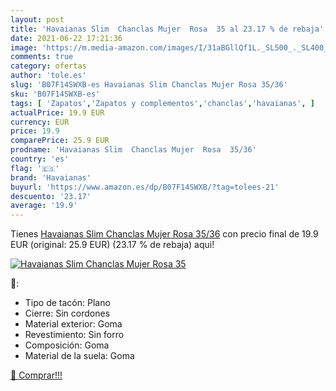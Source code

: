 ```yaml
---
layout: post
title: 'Havaianas Slim  Chanclas Mujer  Rosa  35 al 23.17 % de rebaja'
date: 2021-06-22 17:21:36
image: 'https://m.media-amazon.com/images/I/31aBGllQf1L._SL500_._SL400_.jpg'
comments: true
category: ofertas
author: 'tole.es'
slug: 'B07F14SWXB-es Havaianas Slim Chanclas Mujer Rosa 35/36'
sku: 'B07F14SWXB-es'
tags: [ 'Zapatos','Zapatos y complementos','chanclas','havaianas', ]
actualPrice: 19.9 EUR
currency: EUR
price: 19.9
comparePrice: 25.9 EUR
prodname: 'Havaianas Slim  Chanclas Mujer  Rosa  35/36'
country: 'es'
flag: '🇪🇸'
brand: 'Havaianas'
buyurl: 'https://www.amazon.es/dp/B07F14SWXB/?tag=tolees-21'
descuento: '23.17'
average: '19.9'
---
```


Tienes [Havaianas Slim  Chanclas Mujer  Rosa  35/36](https://www.amazon.es/dp/B07F14SWXB/?tag=tolees-21) con precio final de  19.9 EUR (original: 25.9 EUR) (23.17 %  de rebaja) aqui!

[![Havaianas Slim  Chanclas Mujer  Rosa  35](https://m.media-amazon.com/images/I/31aBGllQf1L._SL500_._SL400_.jpg)](https://www.amazon.es/dp/B07F14SWXB/?tag=tolees-21)

🔎:

- Tipo de tacón: Plano
- Cierre: Sin cordones
- Material exterior: Goma
- Revestimiento: Sin forro
- Composición: Goma
- Material de la suela: Goma

[🛒 Comprar!!!](https://www.amazon.es/dp/B07F14SWXB/?tag=tolees-21)
